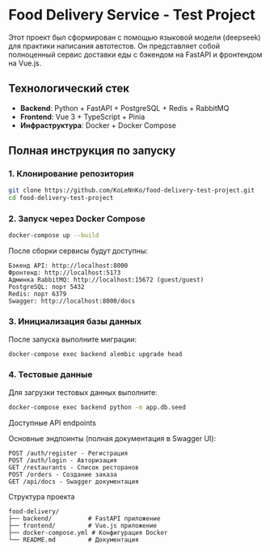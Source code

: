 # Food Delivery Service - Test Project

Этот проект был сформирован с помощью языковой модели (deepseek) для практики написания автотестов. 
Он представляет собой полноценный сервис доставки еды с бэкендом на FastAPI и фронтендом на Vue.js.

## Технологический стек
- **Backend**: Python + FastAPI + PostgreSQL + Redis + RabbitMQ
- **Frontend**: Vue 3 + TypeScript + Pinia
- **Инфраструктура**: Docker + Docker Compose

## Полная инструкция по запуску

### 1. Клонирование репозитория
```bash
git clone https://github.com/KoLeNnKo/food-delivery-test-project.git
cd food-delivery-test-project 
```

### 2. Запуск через Docker Compose
```bash
docker-compose up --build
```

После сборки сервисы будут доступны:

    Бэкенд API: http://localhost:8000
    Фронтенд: http://localhost:5173
    Админка RabbitMQ: http://localhost:15672 (guest/guest)
    PostgreSQL: порт 5432
    Redis: порт 6379
    Swagger: http://localhost:8000/docs



### 3. Инициализация базы данных
После запуска выполните миграции:
```bash
docker-compose exec backend alembic upgrade head
```

### 4. Тестовые данные
Для загрузки тестовых данных выполните:
```bash
docker-compose exec backend python -m app.db.seed
```

Доступные API endpoints

Основные эндпоинты (полная документация в Swagger UI):

    POST /auth/register - Регистрация
    POST /auth/login - Авторизация
    GET /restaurants - Список ресторанов
    POST /orders - Создание заказа
    GET /api/docs - Swagger документация

Структура проекта
```
food-delivery/
├── backend/          # FastAPI приложение
├── frontend/         # Vue.js приложение
├── docker-compose.yml # Конфигурация Docker
└── README.md         # Документация
```